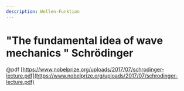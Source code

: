 ```yaml
---
description: Wellen-Funktion
---
```


# "The fundamental idea of wave mechanics " Schrödinger

@pdf [https://www.nobelprize.org/uploads/2017/07/schrodinger-lecture.pdf](https://www.nobelprize.org/uploads/2017/07/schrodinger-lecture.pdf)
